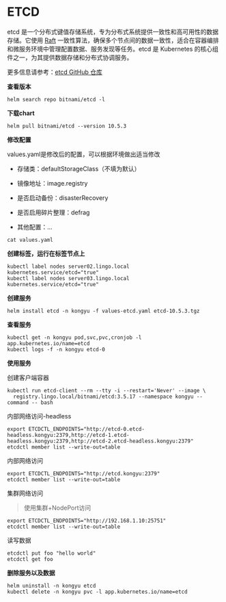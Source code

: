 # ETCD

etcd 是一个分布式键值存储系统，专为分布式系统提供一致性和高可用性的数据存储。它使用 [Raft](https://raft.github.io/) 一致性算法，确保多个节点间的数据一致性，适合在容器编排和微服务环境中管理配置数据、服务发现等任务。etcd 是 Kubernetes 的核心组件之一，为其提供数据存储和分布式协调服务。

更多信息请参考：[etcd GitHub 仓库](https://github.com/etcd-io/etcd)

**查看版本**

```
helm search repo bitnami/etcd -l
```

**下载chart**

```
helm pull bitnami/etcd --version 10.5.3
```

**修改配置**

values.yaml是修改后的配置，可以根据环境做出适当修改

- 存储类：defaultStorageClass（不填为默认）

- 镜像地址：image.registry
- 是否启动备份：disasterRecovery
- 是否启用碎片整理：defrag
- 其他配置：...

```
cat values.yaml
```

**创建标签，运行在标签节点上**

```
kubectl label nodes server02.lingo.local kubernetes.service/etcd="true"
kubectl label nodes server03.lingo.local kubernetes.service/etcd="true"
```

**创建服务**

```
helm install etcd -n kongyu -f values-etcd.yaml etcd-10.5.3.tgz
```

**查看服务**

```
kubectl get -n kongyu pod,svc,pvc,cronjob -l app.kubernetes.io/name=etcd
kubectl logs -f -n kongyu etcd-0
```

**使用服务**

创建客户端容器

```
kubectl run etcd-client --rm --tty -i --restart='Never' --image \
  registry.lingo.local/bitnami/etcd:3.5.17 --namespace kongyu --command -- bash
```

内部网络访问-headless

```
export ETCDCTL_ENDPOINTS="http://etcd-0.etcd-headless.kongyu:2379,http://etcd-1.etcd-headless.kongyu:2379,http://etcd-2.etcd-headless.kongyu:2379"
etcdctl member list --write-out=table
```

内部网络访问

```
export ETCDCTL_ENDPOINTS="http://etcd.kongyu:2379"
etcdctl member list --write-out=table
```

集群网络访问

> 使用集群+NodePort访问

```
export ETCDCTL_ENDPOINTS="http://192.168.1.10:25751"
etcdctl member list --write-out=table
```

读写数据

```
etcdctl put foo "hello world"
etcdctl get foo
```

**删除服务以及数据**

```
helm uninstall -n kongyu etcd
kubectl delete -n kongyu pvc -l app.kubernetes.io/name=etcd
```

